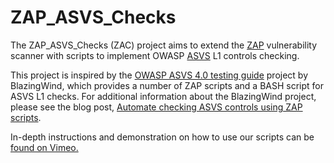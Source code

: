 # ZAP_ASVS_Checks
The ZAP_ASVS_Checks (ZAC) project aims to extend the [ZAP](https://owasp.org/www-project-zap/) vulnerability scanner with scripts to implement OWASP [ASVS](https://github.com/OWASP/ASVS) L1 controls checking.

This project is inspired by the [OWASP ASVS 4.0 testing guide](https://github.com/BlazingWind/OWASP-ASVS-4.0-testing-guide) project by BlazingWind, which provides a number of ZAP scripts and a BASH script for ASVS L1 checks.  For additional information about the BlazingWind project, please see the blog post, [Automate checking ASVS controls using ZAP scripts](https://www.zaproxy.org/blog/2021-02-10-automate-checking-asvs-controls-using-zap-scripts/).

In-depth instructions and demonstration on how to use our scripts can be [found on Vimeo.](https://vimeo.com/702190939)
